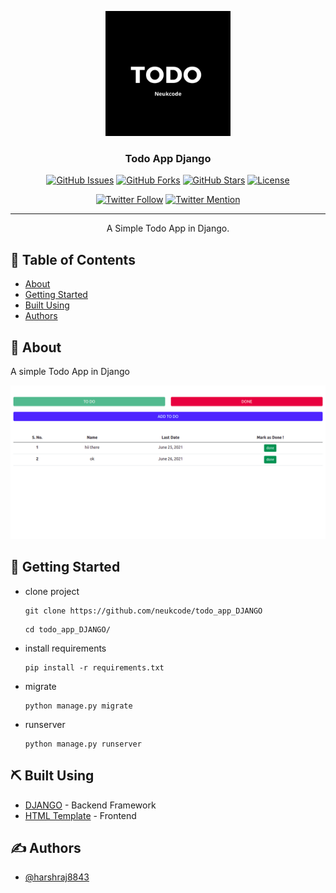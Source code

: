 <p align="center">
  <a href="" rel="noopener">
 <img width=200px height=200px src="project/logo.png" alt="TODO APP"></a>
</p>

<h3 align="center">Todo App Django</h3>

<div align="center">

[![GitHub Issues](https://img.shields.io/github/issues/neukcode/todo_app_DJANGO)](https://github.com/neukcode/todo_app_DJANGO/issues) [![GitHub Forks](https://img.shields.io/github/forks/neukcode/todo_app_DJANGO)](https://github.com/neukcode/todo_app_DJANGO/network/members) [![GitHub Stars](https://img.shields.io/github/stars/neukcode/todo_app_DJANGO)](https://github.com/neukcode/todo_app_DJANGO/stargazers) [![License](https://img.shields.io/github/license/neukcode/todo_app_DJANGO)](https://github.com/neukcode/todo_app_DJANGO/blob/master/LICENSE.md)

[![Twitter Follow](https://img.shields.io/twitter/follow/neukcode?style=social&label=Follow)](https://twitter.com/neukcode?ref_src=twsrc%5Etfw) [![Twitter Mention](https://img.shields.io/twitter/url?label=%40Mention&style=social&url=https://twitter.com/neukcode)](https://twitter.com/intent/tweet?screen_name=neukcode&ref_src=twsrc%5Etfw)

</div>

---

<p align="center"> A Simple Todo App in Django.
    <br> 
</p>

## 📝 Table of Contents

- [About](#about)
- [Getting Started](#getting_started)
- [Built Using](#built_using)
- [Authors](#authors)

## 🧐 About <a name = "about"></a>

A simple Todo App in Django

<p align="center">
 <img src="project/image.png" alt="TODO APP">
</p>

## 🏁 Getting Started <a name = "getting_started"></a>

- clone project
  ```
  git clone https://github.com/neukcode/todo_app_DJANGO
  ```
  ```
  cd todo_app_DJANGO/
  ```
- install requirements
  ```
  pip install -r requirements.txt
  ```
- migrate
  ```
  python manage.py migrate
  ```
- runserver
  ```
  python manage.py runserver
  ```

## ⛏️ Built Using <a name = "built_using"></a>

- [DJANGO](https://www.djangoproject.com/) - Backend Framework
- [HTML Template](https://github.com/neukcode/todo-app-html-template) - Frontend

## ✍️ Authors <a name = "authors"></a>

- [@harshraj8843](https://github.com/harshraj8843)